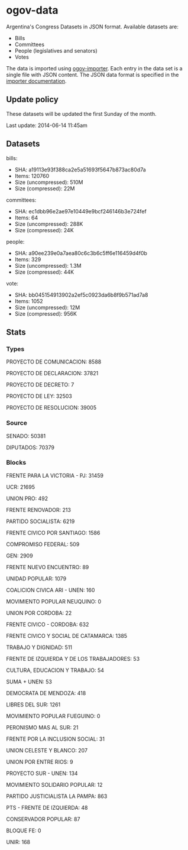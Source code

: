 ogov-data
=========

Argentina's Congress Datasets in JSON format. Available datasets are:

* Bills
* Committees
* People (legislatives and senators)
* Votes

The data is imported using [ogov-importer](https://github.com/seykron/ogov-importer/). Each entry in the data set is a single file with JSON content. The JSON data format is specified in the [importer documentation](https://github.com/seykron/ogov-importer/#data-format).

## Update policy

These datasets will be updated the first Sunday of the month.

Last update: 2014-06-14 11:45am

## Datasets

bills:

* SHA: a19113e93f388ca2e5a51693f5647b873ac80d7a
* Items: 120760
* Size (uncompressed): 510M
* Size (compressed): 22M

committees:

* SHA: ec1dbb96e2ae97e10449e9bcf246146b3e724fef
* Items: 64
* Size (uncompressed): 288K
* Size (compressed): 24K

people:

* SHA: a90ee239e0a7aea80c6c3b6c5ff6e116459d4f0b
* Items: 329
* Size (uncompressed): 1.3M
* Size (compressed): 44K

vote:

* SHA: bb045154913902a2ef5c0923da6b8f9b571ad7a8
* Items: 1052
* Size (uncompressed): 12M
* Size (compressed): 956K

## Stats

### Types

PROYECTO DE COMUNICACION: 8588

PROYECTO DE DECLARACION: 37821

PROYECTO DE DECRETO: 7

PROYECTO DE LEY: 32503

PROYECTO DE RESOLUCION: 39005

### Source

SENADO: 50381

DIPUTADOS: 70379

### Blocks

FRENTE PARA LA VICTORIA - PJ: 31459

UCR: 21695

UNION PRO: 492

FRENTE RENOVADOR: 213

PARTIDO SOCIALISTA: 6219

FRENTE CIVICO POR SANTIAGO: 1586

COMPROMISO FEDERAL: 509

GEN: 2909

FRENTE NUEVO ENCUENTRO: 89

UNIDAD POPULAR: 1079

COALICION CIVICA ARI - UNEN: 160

MOVIMIENTO POPULAR NEUQUINO: 0

UNION POR CORDOBA: 22

FRENTE CIVICO - CORDOBA: 632

FRENTE CIVICO Y SOCIAL DE CATAMARCA: 1385

TRABAJO Y DIGNIDAD: 511

FRENTE DE IZQUIERDA Y DE LOS TRABAJADORES: 53

CULTURA, EDUCACION Y TRABAJO: 54

SUMA + UNEN: 53

DEMOCRATA DE MENDOZA: 418

LIBRES DEL SUR: 1261

MOVIMIENTO POPULAR FUEGUINO: 0

PERONISMO MAS AL SUR: 21

FRENTE POR LA INCLUSION SOCIAL: 31

UNION CELESTE Y BLANCO: 207

UNION POR ENTRE RIOS: 9

PROYECTO SUR - UNEN: 134

MOVIMIENTO SOLIDARIO POPULAR: 12

PARTIDO JUSTICIALISTA LA PAMPA: 863

PTS - FRENTE DE IZQUIERDA: 48

CONSERVADOR POPULAR: 87

BLOQUE FE: 0

UNIR: 168
